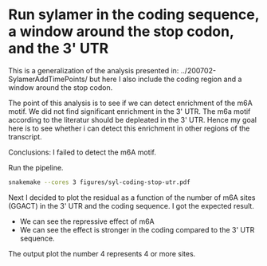 # Run sylamer in the coding sequence, a window around the stop codon, and  the 3' UTR

This is a generalization of the analysis presented in: ../200702-SylamerAddTimePoints/ but here I
also include the coding region and a window around the stop codon.

The point of this analysis is to see if we can detect enrichment of the m6A motif. We did
not find significant enrichment in the 3' UTR. The m6a motif according to the literatur should be
depleated in the 3' UTR. Hence my goal here is to see whether i can detect this enrichment in other regions of the transcript.

Conclusions:
I failed to detect the m6A motif.


Run the pipeline.

```bash
snakemake --cores 3 figures/syl-coding-stop-utr.pdf
```

Next I decided to plot the residual as a function of the number of m6A sites (GGACT) in the 3' UTR and the coding sequence. I got the expected result. 

- We can see the repressive effect of m6A
- We can see the effect is stronger in the coding compared to the 3' UTR sequence.

The output plot the number 4 represents 4 or more sites.
